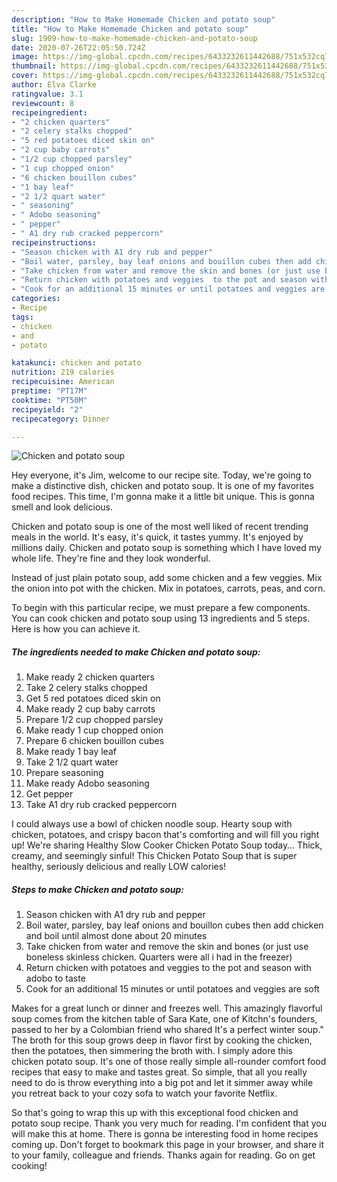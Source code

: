 ```yaml
---
description: "How to Make Homemade Chicken and potato soup"
title: "How to Make Homemade Chicken and potato soup"
slug: 1909-how-to-make-homemade-chicken-and-potato-soup
date: 2020-07-26T22:05:50.724Z
image: https://img-global.cpcdn.com/recipes/6433232611442688/751x532cq70/chicken-and-potato-soup-recipe-main-photo.jpg
thumbnail: https://img-global.cpcdn.com/recipes/6433232611442688/751x532cq70/chicken-and-potato-soup-recipe-main-photo.jpg
cover: https://img-global.cpcdn.com/recipes/6433232611442688/751x532cq70/chicken-and-potato-soup-recipe-main-photo.jpg
author: Elva Clarke
ratingvalue: 3.1
reviewcount: 8
recipeingredient:
- "2 chicken quarters"
- "2 celery stalks chopped"
- "5 red potatoes diced skin on"
- "2 cup baby carrots"
- "1/2 cup chopped parsley"
- "1 cup chopped onion"
- "6 chicken bouillon cubes"
- "1 bay leaf"
- "2 1/2 quart water"
- " seasoning"
- " Adobo seasoning"
- " pepper"
- " A1 dry rub cracked peppercorn"
recipeinstructions:
- "Season chicken with A1 dry rub and pepper"
- "Boil water, parsley, bay leaf onions and bouillon cubes then add chicken and boil until almost done about 20 minutes"
- "Take chicken from water and remove the skin and bones (or just use boneless skinless chicken. Quarters were all i had in the freezer)"
- "Return chicken with potatoes and veggies  to the pot and season with adobo to taste"
- "Cook for an additional 15 minutes or until potatoes and veggies are soft"
categories:
- Recipe
tags:
- chicken
- and
- potato

katakunci: chicken and potato 
nutrition: 219 calories
recipecuisine: American
preptime: "PT17M"
cooktime: "PT50M"
recipeyield: "2"
recipecategory: Dinner

---
```



![Chicken and potato soup](https://img-global.cpcdn.com/recipes/6433232611442688/751x532cq70/chicken-and-potato-soup-recipe-main-photo.jpg)

Hey everyone, it's Jim, welcome to our recipe site. Today, we're going to make a distinctive dish, chicken and potato soup. It is one of my favorites food recipes. This time, I'm gonna make it a little bit unique. This is gonna smell and look delicious.

Chicken and potato soup is one of the most well liked of recent trending meals in the world. It's easy, it's quick, it tastes yummy. It's enjoyed by millions daily. Chicken and potato soup is something which I have loved my whole life. They're fine and they look wonderful.

Instead of just plain potato soup, add some chicken and a few veggies. Mix the onion into pot with the chicken. Mix in potatoes, carrots, peas, and corn.


To begin with this particular recipe, we must prepare a few components. You can cook chicken and potato soup using 13 ingredients and 5 steps. Here is how you can achieve it.

<!--inarticleads1-->

##### The ingredients needed to make Chicken and potato soup:

1. Make ready 2 chicken quarters
1. Take 2 celery stalks chopped
1. Get 5 red potatoes diced skin on
1. Make ready 2 cup baby carrots
1. Prepare 1/2 cup chopped parsley
1. Make ready 1 cup chopped onion
1. Prepare 6 chicken bouillon cubes
1. Make ready 1 bay leaf
1. Take 2 1/2 quart water
1. Prepare  seasoning
1. Make ready  Adobo seasoning
1. Get  pepper
1. Take  A1 dry rub cracked peppercorn


I could always use a bowl of chicken noodle soup. Hearty soup with chicken, potatoes, and crispy bacon that&#39;s comforting and will fill you right up! We&#39;re sharing Healthy Slow Cooker Chicken Potato Soup today… Thick, creamy, and seemingly sinful! This Chicken Potato Soup that is super healthy, seriously delicious and really LOW calories! 

<!--inarticleads2-->

##### Steps to make Chicken and potato soup:

1. Season chicken with A1 dry rub and pepper
1. Boil water, parsley, bay leaf onions and bouillon cubes then add chicken and boil until almost done about 20 minutes
1. Take chicken from water and remove the skin and bones (or just use boneless skinless chicken. Quarters were all i had in the freezer)
1. Return chicken with potatoes and veggies  to the pot and season with adobo to taste
1. Cook for an additional 15 minutes or until potatoes and veggies are soft


Makes for a great lunch or dinner and freezes well. This amazingly flavorful soup comes from the kitchen table of Sara Kate, one of Kitchn&#39;s founders, passed to her by a Colombian friend who shared It&#39;s a perfect winter soup.&#34; The broth for this soup grows deep in flavor first by cooking the chicken, then the potatoes, then simmering the broth with. I simply adore this chicken potato soup. It&#39;s one of those really simple all-rounder comfort food recipes that easy to make and tastes great. So simple, that all you really need to do is throw everything into a big pot and let it simmer away while you retreat back to your cozy sofa to watch your favorite Netflix. 

So that's going to wrap this up with this exceptional food chicken and potato soup recipe. Thank you very much for reading. I'm confident that you will make this at home. There is gonna be interesting food in home recipes coming up. Don't forget to bookmark this page in your browser, and share it to your family, colleague and friends. Thanks again for reading. Go on get cooking!
